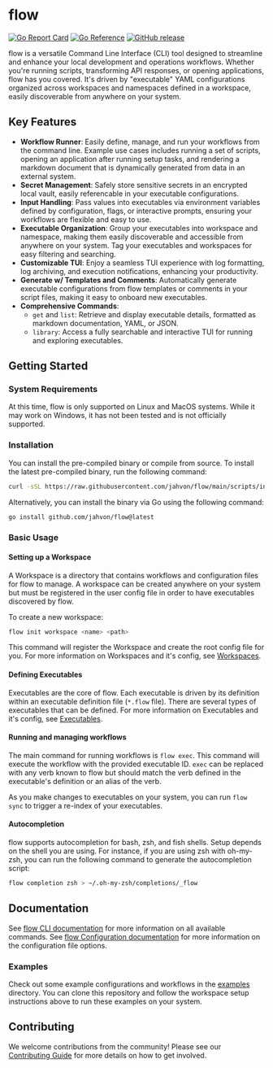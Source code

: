 # flow 

[![Go Report Card](https://goreportcard.com/badge/github.com/jahvon/flow)](https://goreportcard.com/report/github.com/jahvon/flow)
[![Go Reference](https://pkg.go.dev/badge/github.com/jahvon/flow.svg)](https://pkg.go.dev/github.com/jahvon/flow)
[![GitHub release](https://img.shields.io/github/v/release/jahvon/flow)](https://github.com/jahvon/flow/releases)

flow is a versatile Command Line Interface (CLI) tool designed to streamline and enhance your local development and operations
workflows. Whether you're running scripts, transforming API responses, or opening applications, flow has you covered. 
It's driven by "executable" YAML configurations organized across workspaces and namespaces defined in a workspace, easily
discoverable from anywhere on your system.

## Key Features

- **Workflow Runner**: Easily define, manage, and run your workflows from the command line. Example use cases includes running a set of scripts, opening an application after running setup tasks,
  and rendering a markdown document that is dynamically generated from data in an external system.
- **Secret Management**: Safely store sensitive secrets in an encrypted local vault, easily referencable in your executable configurations.
- **Input Handling**: Pass values into executables via environment variables defined by configuration, flags, or interactive prompts, ensuring your workflows are flexible and easy to use.
- **Executable Organization**: Group your executables into workspace and namespace, making them easily discoverable and accessible from anywhere on your system. Tag your executables and workspaces for easy filtering and searching.
- **Customizable TUI**: Enjoy a seamless TUI experience with log formatting, log archiving, and execution notifications, enhancing your productivity.
- **Generate w/ Templates and Comments**: Automatically generate executable configurations from flow templates or comments in your script files, making it easy to onboard new executables.
- **Comprehensive Commands**:
    - `get` and `list`: Retrieve and display executable details, formatted as markdown documentation, YAML, or JSON.
    - `library`: Access a fully searchable and interactive TUI for running and exploring executables.

## Getting Started

### System Requirements

At this time, flow is only supported on Linux and MacOS systems. 
While it may work on Windows, it has not been tested and is not officially supported.

### Installation

You can install the pre-compiled binary or compile from source. To install the latest pre-compiled binary,
run the following command:

```bash
curl -sSL https://raw.githubusercontent.com/jahvon/flow/main/scripts/install.sh | bash
```

Alternatively, you can install the binary via Go using the following command:

```bash
go install github.com/jahvon/flow@latest
```

### Basic Usage

#### Setting up a Workspace

A Workspace is a directory that contains workflows and configuration files for flow to manage.
A workspace can be created anywhere on your system but must be registered in the user config file in order to
have executables discovered by flow.

To create a new workspace:

```bash
flow init workspace <name> <path>
```

This command will register the Workspace and create the root config file for you.
For more information on Workspaces and it's config, see [Workspaces](docs/config/workspace_config.md).

#### Defining Executables

Executables are the core of flow. Each executable is driven by its definition within an executable definition file 
(`*.flow` file). There are several types of executables that can be defined.
For more information on Executables and it's config, see [Executables](docs/config/executables.md).

#### Running and managing workflows

The main command for running workflows is `flow exec`. This command will execute the workflow with the provided
executable ID. `exec` can be replaced with any verb known to flow but should match the verb defined in the executable's 
definition or an alias of the verb.

As you make changes to executables on your system, you can run `flow sync` to trigger a re-index of your executables.

#### Autocompletion

flow supports autocompletion for bash, zsh, and fish shells. Setup depends on the shell you are using. For instance, if
you are using zsh with oh-my-zsh, you can run the following command to generate the autocompletion script:

```bash
flow completion zsh > ~/.oh-my-zsh/completions/_flow
```

## Documentation

See [flow CLI documentation](docs/cli/flow.md) for more information on all available commands.
See [flow Configuration documentation](docs/config/config.md) for more information on the configuration file options.

### Examples

Check out some example configurations and workflows in the [examples](examples/) directory. You can clone this repository
and follow the workspace setup instructions above to run these examples on your system.

## Contributing

We welcome contributions from the community! Please see our [Contributing Guide](.github/CONTRIBUTING.md) for more details on how to get involved.




